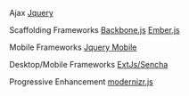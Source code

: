Ajax
[Jquery](http://jquery.com/)

Scaffolding Frameworks
[Backbone.js](http://documentcloud.github.com/backbone/)
[Ember.js](http://emberjs.com/)

Mobile Frameworks
[Jquery Mobile](http://jquerymobile.com/)

Desktop/Mobile Frameworks
[ExtJs/Sencha](http://www.sencha.com/)

Progressive Enhancement
[modernizr.js](http://www.modernizr.com/)


